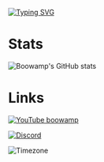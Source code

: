 [![Typing SVG](https://readme-typing-svg.demolab.com?font=Fira+Code&pause=1000&color=7F009C&random=false&width=435&lines=skibidi+toilet)](https://git.io/typing-svg)

# Stats


![Boowamp's GitHub stats](https://github-readme-stats.vercel.app/api?username=boowampp&show_icons=true&theme=radical)


# Links


[![YouTube boowamp](https://img.shields.io/badge/YouTube-Channel-red?style=for-the-badge&logo=youtube&logoColor=white)](https://www.youtube.com/channel/UCHh0D97D0U36fTbR0-BC-Gw)


[![Discord](https://img.shields.io/badge/Discord-boowamp-7289DA?style=for-the-badge&logo=discord&logoColor=white)](https://discord.com/users/842566547389153300)


![Timezone](https://img.shields.io/badge/Time%20in%20UK-GMT%2B0-green?style=for-the-badge)
